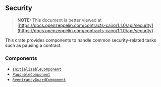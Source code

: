 ## Security

> **NOTE:** This document is better viewed at [https://docs.openzeppelin.com/contracts-cairo/1.1.0/api/security](https://docs.openzeppelin.com/contracts-cairo/1.1.0/api/security)

This crate provides components to handle common security-related tasks such as pausing a contract.

### Components

- [`InitializableComponent`](https://docs.openzeppelin.com/contracts-cairo/1.1.0/api/security#InitializableComponent)
- [`PausableComponent`](https://docs.openzeppelin.com/contracts-cairo/1.1.0/api/security#PausableComponent)
- [`ReentrancyGuardComponent`](https://docs.openzeppelin.com/contracts-cairo/1.1.0/api/security#ReentrancyGuardComponent)
